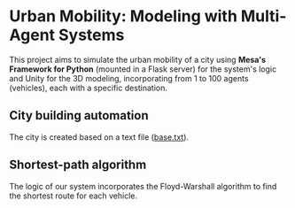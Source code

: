 # Urban Mobility: Modeling with Multi-Agent Systems
This project aims to simulate the urban mobility of a city using **Mesa's Framework for Python** (mounted in a Flask server) for the system's logic and Unity for the 3D modeling, incorporating from 1 to 100 agents (vehicles), each with a specific destination.

## City building automation
The city is created based on a text file ([base.txt](/Flask/base.txt)).

## Shortest-path algorithm
The logic of our system incorporates the Floyd-Warshall algorithm to find the shortest route for each vehicle.
